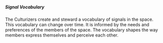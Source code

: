 ##### Signal Vocabulary

The Culturizers create and steward a vocabulary of signals in the space. This vocabulary can change over time. It is informed by the needs and preferences of the members of the space. The vocabulary shapes the way members express themselves and perceive each other.

